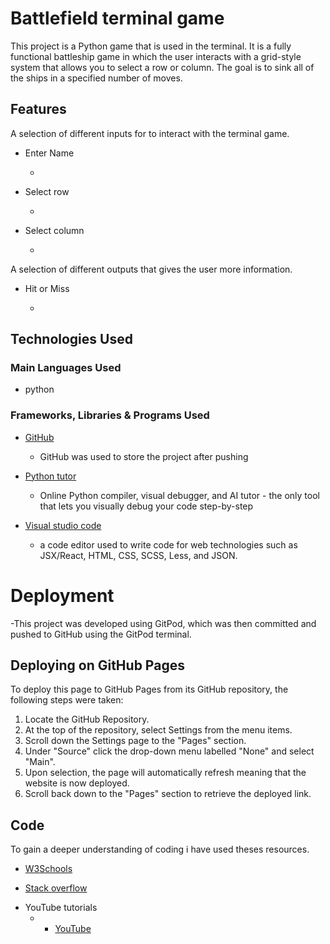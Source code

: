 # Battlefield terminal game

This project is a Python game that is used in the terminal. It is a fully functional battleship game in which the user interacts with a grid-style system that allows you to select a row or column.  The goal is to sink all of the ships in a specified number of moves. 

## Features

A selection of different inputs for to interact with the terminal game.

- Enter Name
    
    - 

- Select row

    - 

- Select column

    - 

A selection of different outputs that gives the user more information.

- Hit or Miss

     - 

## Technologies Used

### Main Languages Used

- python

### Frameworks, Libraries & Programs Used

 * [GitHub](https://github.com/github)

    - GitHub was used to store the project after pushing

* [Python tutor](https://pythontutor.com/python-compiler.html)

    - Online Python compiler, visual debugger, and AI tutor - the only tool that lets you visually debug your code step-by-step

* [Visual studio code](https://code.visualstudio.com/)

    - a code editor used to write code for web technologies such as JSX/React, HTML, CSS, SCSS, Less, and JSON.


# Deployment

 -This project was developed using GitPod, which was then committed and pushed to GitHub using the GitPod terminal.

## Deploying on GitHub Pages
To deploy this page to GitHub Pages from its GitHub repository, the following steps were taken:

1. Locate the GitHub Repository.
2. At the top of the repository, select Settings from the menu items.
3. Scroll down the Settings page to the "Pages" section.
4. Under "Source" click the drop-down menu labelled "None" and select "Main".
5. Upon selection, the page will automatically refresh meaning that the website is now deployed.
6. Scroll back down to the "Pages" section to retrieve the deployed link.

## Code 

 To gain a deeper understanding of coding i have used theses resources. 

* [W3Schools](https://www.w3schools.com/)

* [Stack overflow](https://stackoverflow.com/)
- YouTube tutorials
     -  * [YouTube](https://www.youtube.com/watch?v=tF1WRCrd_HQ&ab_channel=KnowledgeMavens)
    
    

